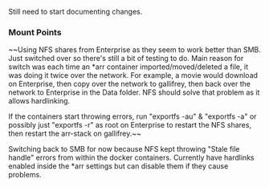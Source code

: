 Still need to start documenting changes.

### Mount Points
~~Using NFS shares from Enterprise as they seem to work better than SMB. Just switched over so there's still a bit of testing to do. Main reason for switch was each time an *arr container imported/moved/deleted a file, it was doing it twice over the network. For example, a movie would download on Enterprise, then copy over the network to gallifrey, then back over the network to Enterprise in the Data folder. NFS should solve that problem as it allows hardlinking.

If the containers start throwing errors, run "exportfs -au" & "exportfs -a" or possibly just "exportfs -r" as root on Enterprise to restart the NFS shares, then restart the arr-stack on gallifrey.~~

Switching back to SMB for now because NFS kept throwing "Stale file handle" errors from within the docker containers. Currently have hardlinks enabled inside the *arr settings but can disable them if they cause problems.
